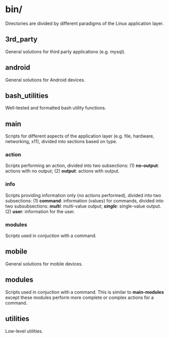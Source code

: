 
# bin/

Directories are divided by different paradigms of the Linux application layer.

## 3rd_party

General solutions for third party applications (e.g. mysql).

## android

General solutions for Android devices.

## bash_utilities

Well-tested and formatted bash utility functions.

## main

Scripts for different aspects of the application layer (e.g. file, hardware, networking, x11), divided into sections based on type.

### action

Scripts performing an action, divided into two subsections: (1) **no-output**: actions with no output; (2) **output**: actions with output.

### info

Scripts providing information only (no actions performed), divided into two subsections: (1) **command**: information (values) for commands, divided into two subsubsections: ***multi***: multi-value output; ***single***: single-value output. (2) **user**: information for the user.

### modules

Scripts used in conjuction with a command.

## mobile

General solutions for mobile devices.

## modules

Scripts used in conjuction with a command. This is similar to **main-modules** except these modules perform more complete or complex actions for a command.

## utilities

Low-level utilities.
